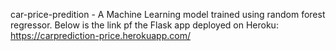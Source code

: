 car-price-predition - A Machine Learning model trained using random forest regressor.
Below is the link pf the Flask app deployed on Heroku:
https://carprediction-price.herokuapp.com/
